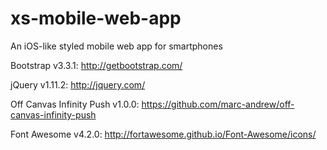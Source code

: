 xs-mobile-web-app
=================

An iOS-like styled mobile web app for smartphones

Bootstrap v3.3.1: http://getbootstrap.com/

jQuery v1.11.2: http://jquery.com/

Off Canvas Infinity Push v1.0.0: https://github.com/marc-andrew/off-canvas-infinity-push

Font Awesome v4.2.0: http://fortawesome.github.io/Font-Awesome/icons/
